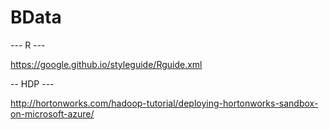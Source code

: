 # BData

--- R ---

https://google.github.io/styleguide/Rguide.xml

-- HDP ---

http://hortonworks.com/hadoop-tutorial/deploying-hortonworks-sandbox-on-microsoft-azure/
